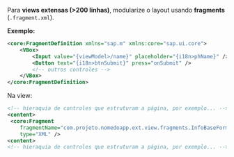 Para **views extensas (>200 linhas)**, modularize o layout usando **fragments** (`.fragment.xml`).

**Exemplo:**

```xml
<core:FragmentDefinition xmlns="sap.m" xmlns:core="sap.ui.core">
    <VBox>
        <Input value="{viewModel>/name}" placeholder="{i18n>phName}" />
        <Button text="{i18n>btnSubmit}" press="onSubmit" />
        <!-- outros controles -->
    </VBox>
</core:FragmentDefinition>
```

Na view:

```xml
<!-- hieraquia de controles que estruturam a página, por exemplo... -->
<content>
 <core:Fragment
    fragmentName="com.projeto.nomedoapp.ext.view.fragments.InfoBaseForm"
    type="XML" />
<content>
<!-- hieraquia de controles que estruturam a página, por exemplo... -->
```